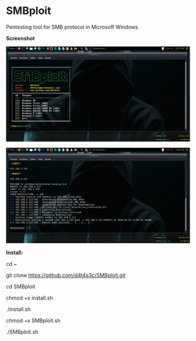 # SMBploit
Pentesting tool for SMB protocol in Microsoft Windows

**Screenshot**

![](screenshot%20BANNER.png)

![](screenshot.png)

**Install:**

cd ~

git clone https://github.com/d4t4s3c/SMBploit.git

cd SMBploit

chmod +x install.sh

./install.sh

chmod +x SMBploit.sh

./SMBploit.sh
